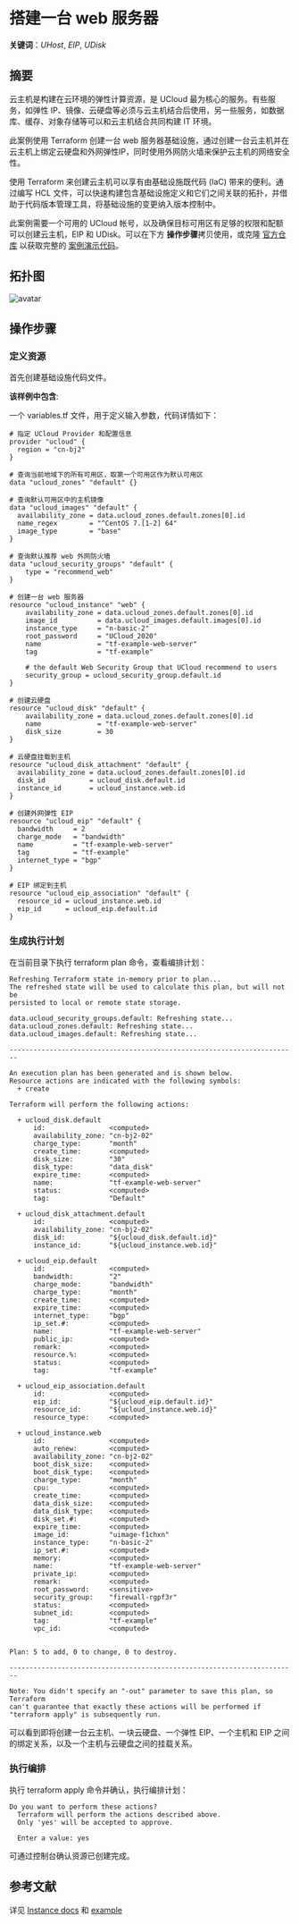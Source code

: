 

# 搭建一台 web 服务器

**关键词**：*UHost*, *EIP*, *UDisk*

## 摘要

云主机是构建在云环境的弹性计算资源，是 UCloud 最为核心的服务。有些服务，如弹性 IP、镜像、云硬盘等必须与云主机结合后使用，另一些服务，如数据库、缓存、对象存储等可以和云主机结合共同构建 IT 环境。

此案例使用 Terraform 创建一台 web 服务器基础设施，通过创建一台云主机并在云主机上绑定云硬盘和外网弹性IP，同时使用外网防火墙来保护云主机的网络安全性。

使用 Terraform 来创建云主机可以享有由基础设施既代码 (IaC) 带来的便利。通过编写 HCL 文件，可以快速构建包含基础设施定义和它们之间关联的拓扑，并借助于代码版本管理工具，将基础设施的变更纳入版本控制中。

此案例需要一个可用的 UCloud 帐号，以及确保目标可用区有足够的权限和配额可以创建云主机，EIP 和 UDisk。可以在下方 **操作步骤**拷贝使用，或克隆 [官方仓库](https://github.com/terraform-providers/terraform-provider-ucloud) 以获取完整的 [案例演示代码](https://github.com/terraform-providers/terraform-provider-ucloud/tree/master/examples/web-server)。

## 拓扑图

![avatar](../images/solutions/web_server.png)

## 操作步骤

### 定义资源

首先创建基础设施代码文件。

**该样例中包含**:

一个  variables.tf  文件，用于定义输入参数，代码详情如下：

```hcl
# 指定 UCloud Provider 和配置信息
provider "ucloud" {
  region = "cn-bj2"
}

# 查询当前地域下的所有可用区，取第一个可用区作为默认可用区
data "ucloud_zones" "default" {}

# 查询默认可用区中的主机镜像
data "ucloud_images" "default" {
  availability_zone = data.ucloud_zones.default.zones[0].id
  name_regex        = "^CentOS 7.[1-2] 64"
  image_type        = "base"
}

# 查询默认推荐 web 外网防火墙
data "ucloud_security_groups" "default" {
    type = "recommend_web"
}

# 创建一台 web 服务器
resource "ucloud_instance" "web" {
    availability_zone = data.ucloud_zones.default.zones[0].id
    image_id          = data.ucloud_images.default.images[0].id
    instance_type     = "n-basic-2"
    root_password     = "UCloud_2020"
    name              = "tf-example-web-server"
    tag               = "tf-example"

    # the default Web Security Group that UCloud recommend to users
    security_group = ucloud_security_group.default.id
}

# 创建云硬盘
resource "ucloud_disk" "default" {
    availability_zone = data.ucloud_zones.default.zones[0].id
    name              = "tf-example-web-server"
    disk_size         = 30
}

# 云硬盘挂载到主机
resource "ucloud_disk_attachment" "default" {
  availability_zone = data.ucloud_zones.default.zones[0].id
  disk_id           = ucloud_disk.default.id
  instance_id       = ucloud_instance.web.id
}

# 创建外网弹性 EIP
resource "ucloud_eip" "default" {
  bandwidth     = 2
  charge_mode   = "bandwidth"
  name          = "tf-example-web-server"
  tag           = "tf-example"
  internet_type = "bgp"
}

# EIP 绑定到主机
resource "ucloud_eip_association" "default" {
  resource_id = ucloud_instance.web.id
  eip_id      = ucloud_eip.default.id
}
```

### 生成执行计划

在当前目录下执行  terraform plan  命令，查看编排计划：

```
Refreshing Terraform state in-memory prior to plan...
The refreshed state will be used to calculate this plan, but will not be
persisted to local or remote state storage.

data.ucloud_security_groups.default: Refreshing state...
data.ucloud_zones.default: Refreshing state...
data.ucloud_images.default: Refreshing state...

------------------------------------------------------------------------

An execution plan has been generated and is shown below.
Resource actions are indicated with the following symbols:
  + create

Terraform will perform the following actions:

  + ucloud_disk.default
      id:                <computed>
      availability_zone: "cn-bj2-02"
      charge_type:       "month"
      create_time:       <computed>
      disk_size:         "30"
      disk_type:         "data_disk"
      expire_time:       <computed>
      name:              "tf-example-web-server"
      status:            <computed>
      tag:               "Default"

  + ucloud_disk_attachment.default
      id:                <computed>
      availability_zone: "cn-bj2-02"
      disk_id:           "${ucloud_disk.default.id}"
      instance_id:       "${ucloud_instance.web.id}"

  + ucloud_eip.default
      id:                <computed>
      bandwidth:         "2"
      charge_mode:       "bandwidth"
      charge_type:       "month"
      create_time:       <computed>
      expire_time:       <computed>
      internet_type:     "bgp"
      ip_set.#:          <computed>
      name:              "tf-example-web-server"
      public_ip:         <computed>
      remark:            <computed>
      resource.%:        <computed>
      status:            <computed>
      tag:               "tf-example"

  + ucloud_eip_association.default
      id:                <computed>
      eip_id:            "${ucloud_eip.default.id}"
      resource_id:       "${ucloud_instance.web.id}"
      resource_type:     <computed>

  + ucloud_instance.web
      id:                <computed>
      auto_renew:        <computed>
      availability_zone: "cn-bj2-02"
      boot_disk_size:    <computed>
      boot_disk_type:    <computed>
      charge_type:       "month"
      cpu:               <computed>
      create_time:       <computed>
      data_disk_size:    <computed>
      data_disk_type:    <computed>
      disk_set.#:        <computed>
      expire_time:       <computed>
      image_id:          "uimage-f1chxn"
      instance_type:     "n-basic-2"
      ip_set.#:          <computed>
      memory:            <computed>
      name:              "tf-example-web-server"
      private_ip:        <computed>
      remark:            <computed>
      root_password:     <sensitive>
      security_group:    "firewall-rgpf3r"
      status:            <computed>
      subnet_id:         <computed>
      tag:               "tf-example"
      vpc_id:            <computed>


Plan: 5 to add, 0 to change, 0 to destroy.

------------------------------------------------------------------------

Note: You didn't specify an "-out" parameter to save this plan, so Terraform
can't guarantee that exactly these actions will be performed if
"terraform apply" is subsequently run.
```

可以看到即将创建一台云主机、一块云硬盘、一个弹性 EIP、一个主机和 EIP 之间的绑定关系，以及一个主机与云硬盘之间的挂载关系。

### 执行编排

执行  terraform apply  命令并确认，执行编排计划：

```
Do you want to perform these actions?
  Terraform will perform the actions described above.
  Only 'yes' will be accepted to approve.

  Enter a value: yes
```

可通过控制台确认资源已创建完成。


## 参考文献

详见 [Instance docs](https://www.terraform.io/docs/providers/ucloud/r/instance.html) 和 [example](https://github.com/terraform-providers/terraform-provider-ucloud/tree/master/examples/web-server)
